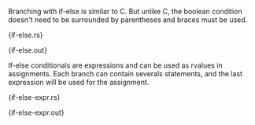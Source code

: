 Branching with if-else is similar to C. But unlike C, the boolean condition
doesn't need to be surrounded by parentheses and braces must be used.

{if-else.rs}

{if-else.out}

If-else conditionals are expressions and can be used as rvalues in assignments.
Each branch can contain severals statements, and the last expression will be
used for the assignment.

{if-else-expr.rs}

{if-else-expr.out}
